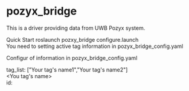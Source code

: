 # pozyx_bridge
This is a driver providing data from UWB Pozyx system. 

Quick Start 
roslaunch pozxy_bridge configure.launch  
You need to setting active tag information in pozyx_bridge_config.yaml  

Configur of information in pozyx_bridge_config.yaml  

tag_list: ["Your tag's name1","Your tag's name2"]  
<You tag's name>  
id: <Your tagId check in Pozyx procol>  
